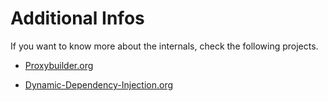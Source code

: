 # Additional Infos

If you want to know more about the internals, check the following projects.

* [Proxybuilder.org](http://Proxybuilder.org)

* [Dynamic-Dependency-Injection.org](http://Dynamic-Dependency-Injection.org)

